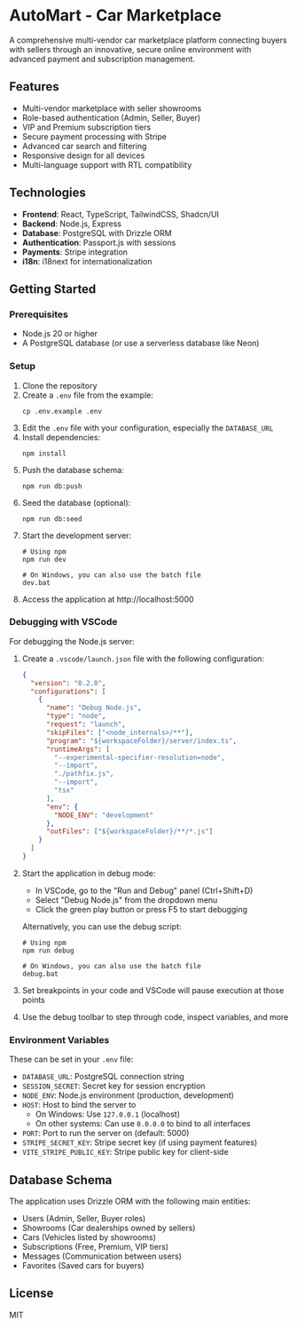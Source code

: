 # AutoMart - Car Marketplace

A comprehensive multi-vendor car marketplace platform connecting buyers with sellers through an innovative, secure online environment with advanced payment and subscription management.

## Features

- Multi-vendor marketplace with seller showrooms
- Role-based authentication (Admin, Seller, Buyer)
- VIP and Premium subscription tiers
- Secure payment processing with Stripe
- Advanced car search and filtering
- Responsive design for all devices
- Multi-language support with RTL compatibility

## Technologies

- **Frontend**: React, TypeScript, TailwindCSS, Shadcn/UI
- **Backend**: Node.js, Express
- **Database**: PostgreSQL with Drizzle ORM
- **Authentication**: Passport.js with sessions
- **Payments**: Stripe integration
- **i18n**: i18next for internationalization

## Getting Started

### Prerequisites

- Node.js 20 or higher
- A PostgreSQL database (or use a serverless database like Neon)

### Setup

1. Clone the repository
2. Create a `.env` file from the example:
   ```
   cp .env.example .env
   ```
3. Edit the `.env` file with your configuration, especially the `DATABASE_URL`
4. Install dependencies:
   ```
   npm install
   ```
5. Push the database schema:
   ```
   npm run db:push
   ```
6. Seed the database (optional):
   ```
   npm run db:seed
   ```
7. Start the development server:
   ```
   # Using npm
   npm run dev

   # On Windows, you can also use the batch file
   dev.bat
   ```
8. Access the application at http://localhost:5000

### Debugging with VSCode

For debugging the Node.js server:

1. Create a `.vscode/launch.json` file with the following configuration:
   ```json
   {
     "version": "0.2.0",
     "configurations": [
       {
         "name": "Debug Node.js",
         "type": "node",
         "request": "launch",
         "skipFiles": ["<node_internals>/**"],
         "program": "${workspaceFolder}/server/index.ts",
         "runtimeArgs": [
           "--experimental-specifier-resolution=node",
           "--import",
           "./pathfix.js",
           "--import",
           "tsx"
         ],
         "env": {
           "NODE_ENV": "development"
         },
         "outFiles": ["${workspaceFolder}/**/*.js"]
       }
     ]
   }
   ```

2. Start the application in debug mode:
   - In VSCode, go to the "Run and Debug" panel (Ctrl+Shift+D)
   - Select "Debug Node.js" from the dropdown menu
   - Click the green play button or press F5 to start debugging

   Alternatively, you can use the debug script:
   ```
   # Using npm
   npm run debug

   # On Windows, you can also use the batch file
   debug.bat
   ```

3. Set breakpoints in your code and VSCode will pause execution at those points

4. Use the debug toolbar to step through code, inspect variables, and more

### Environment Variables

These can be set in your `.env` file:

- `DATABASE_URL`: PostgreSQL connection string
- `SESSION_SECRET`: Secret key for session encryption
- `NODE_ENV`: Node.js environment (production, development)
- `HOST`: Host to bind the server to
  - On Windows: Use `127.0.0.1` (localhost)
  - On other systems: Can use `0.0.0.0` to bind to all interfaces
- `PORT`: Port to run the server on (default: 5000)
- `STRIPE_SECRET_KEY`: Stripe secret key (if using payment features)
- `VITE_STRIPE_PUBLIC_KEY`: Stripe public key for client-side



## Database Schema

The application uses Drizzle ORM with the following main entities:

- Users (Admin, Seller, Buyer roles)
- Showrooms (Car dealerships owned by sellers)
- Cars (Vehicles listed by showrooms)
- Subscriptions (Free, Premium, VIP tiers)
- Messages (Communication between users)
- Favorites (Saved cars for buyers)

## License

MIT